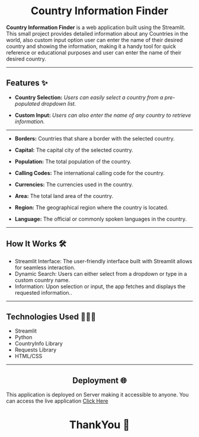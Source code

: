 <h1 align="center">Country Information Finder</h1>


**Country Information Finder** is a web application built using the Streamlit. This small project provides detailed information about any Countries in the world, also custom input option user can enter the name of their desired country and showing the information, making it a handy tool for quick reference or educational purposes and user can enter the name of their desired country.

--------------------------------------------------------------------------------------------------------------------------------------------------------------------------------------------








## **Features** ✨
- **Country Selection:** *Users can easily select a country from a pre-populated dropdown list.*

- **Custom Input:** *Users can also enter the name of any country to retrieve information.*

***************************************************************************************************************************************************************

- **Borders:** Countries that share a border with the selected country.

- **Capital:** The capital city of the selected country.

- **Population:** The total population of the country.

- **Calling Codes:** The international calling code for the country.

- **Currencies:** The currencies used in the country.

- **Area:** The total land area of the country.

- **Region:** The geographical region where the country is located.

- **Language:** The official or commonly spoken languages in the country.

<!-- Future Enhancements 🔮
Adding more data points like GDP, time zones, or neighboring countries.
Enhancing the UI with additional color schemes and visual effects.
Providing downloadable reports for selected countries. -->
------------------------------------------------------------------------------------------------------------------------------------------------------------------------------------

















## **How It Works** 🛠️
- Streamlit Interface: The user-friendly interface built with Streamlit allows for seamless interaction.
- Dynamic Search: Users can either select from a dropdown or type in a custom country name.
- Information: Upon selection or input, the app fetches and displays the requested information..

----------------------------------------------------------------------------------------------------------------------------------------------------------------------------------------












## **Technologies Used** 👨🏻‍💻

- Streamlit
- Python
- CountryInfo Library
- Requests Library
- HTML/CSS
------------------------------------------------------------------------------------------------------------------------------------------------------------------------------------













<h2 align="center">Deployment 🌐</h2> 

This application is deployed on Server making it accessible to anyone. You can access the live application [Click Here](https://country-information-finder.streamlit.app/)

<!--This application is deployed on Streamlit Community Cloud, making it accessible to anyone with an internet connection. You can access the live application here.-->











<h1 align="center">ThankYou 🙏</h1>
